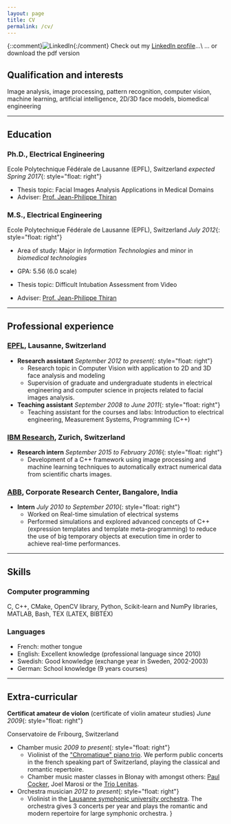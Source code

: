 ```yaml
---
layout: page
title: CV
permalink: /cv/
---
```


{::comment}![LinkedIn]({{site.url}}/resources/images/Logo-2C-21px-R.png){:/comment}
<a href="https://www.linkedin.com/in/gcuendet"><i class="fa fa-linkedin-square fa-3x"></i></a>
Check out my [LinkedIn profile](https://ch.linkedin.com/in/gcuendet)...\\
... or download the pdf version
<a href="{{site.url}}/resources/docs/gcuendet_cv.pdf"><i class="fa fa-file-pdf-o fa-3x"></i></a>


## Qualification and interests
Image analysis, image processing, pattern recognition, computer vision, machine learning, artificial intelligence, 2D/3D face models, biomedical engineering

---

## <i class="fa fa-mortar-board"></i> Education

### Ph.D., Electrical Engineering
Ecole Polytechnique Fédérale de Lausanne (EPFL), Switzerland _expected Spring 2017_{: style="float: right"}

- Thesis topic: Facial Images Analysis Applications in Medical Domains
- Adviser: [Prof. Jean-Philippe Thiran][J.-Ph.]

### M.S., Electrical Engineering
Ecole Polytechnique Fédérale de Lausanne (EPFL), Switzerland _July 2012_{: style="float: right"}

- Area of study: Major in _Information Technologies_ and minor in _biomedical technologies_
- GPA: 5.56 (6.0 scale)

- Thesis topic: Difficult Intubation Assessment from Video
- Adviser: [Prof. Jean-Philippe Thiran][J.-Ph.]

---

## <i class="fa fa-wrench"></i> Professional experience

### [EPFL][LTS5], Lausanne, Switzerland
- **Research assistant** _September 2012 to present_{: style="float: right"}
	+ Research topic in Computer Vision with application to 2D and 3D face analysis and modeling
	+ Supervision of graduate and undergraduate students in electrical engineering and computer science in projects related to facial images analysis.
- **Teaching assistant** _September 2008 to June 2011_{: style="float: right"}
	+ Teaching assistant for the courses and labs: Introduction to electrical engineering, Measurement Systems, Programming (C++)

### [IBM Research][ZRL], Zurich, Switzerland
- **Research intern** _September 2015 to February 2016_{: style="float: right"}
	+ Development of a C++ framework using image processing and machine learning techniques to automatically extract numerical data from scientific charts images.

### [ABB][ABB], Corporate Research Center, Bangalore, India
- **Intern** _July 2010 to September 2010_{: style="float: right"}
	+ Worked on Real-time simulation of electrical systems
	+ Performed simulations and explored advanced concepts of C++ (expression templates and template meta-programming) to reduce the use of big temporary objects at execution time in order to achieve real-time performances.

---

## <i class="fa fa-gears"></i> Skills

### <i class="fa fa-laptop"></i> Computer programming
C, C++, CMake, OpenCV library, Python, Scikit-learn and NumPy libraries,
MATLAB, Bash, TEX (LATEX, BIBTEX)

### <i class="fa fa-commenting-o"></i> Languages
- French: mother tongue
- English: Excellent knowledge (professional language since 2010)
- Swedish: Good knowledge (exchange year in Sweden, 2002-2003)
- German: School knowledge (9 years courses)

---

## <i class="fa fa-music"></i> Extra-curricular

**Certificat amateur de violon** (certificate of violin amateur studies) _June 2009_{: style="float: right"}

Conservatoire de Fribourg, Switzerland

- Chamber music _2009 to present_{: style="float: right"}
	+ Violinist of the ["Chromatique" piano trio][Chromatique]. We perform public concerts in the french speaking part of Switzerland, playing the classical and romantic repertoire.
	+ Chamber music master classes in Blonay with amongst others: [Paul Cocker][PaulCocker], Joel Marosi or the [Trio Lenitas][Lenitas].
- Orchestra musician _2012 to present_{: style="float: right"}
	+ Violinist in the [Lausanne symphonic university orchestra][OSUL]. The orchestra gives 3 concerts per year and plays the romantic and modern repertoire for large symphonic orchestra.
}

[J.-Ph.]: http://lts5www.epfl.ch/thiran.html
[LTS5]: http://lts5www.epfl.ch
[ZRL]: http://www.research.ibm.com/labs/zurich/
[ABB]: http://new.abb.com/about/technology/corporate-research-centers/corporate-research-center-india
[Chromatique]: https://www.facebook.com/trio.chromatique/
[PaulCocker]: https://fr.wikipedia.org/wiki/Paul_Coker
[Lenitas]: http://www.triolenitas.com
[OSUL]: http://www2.unil.ch/osul/
